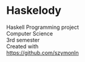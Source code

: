 # Haskelody
Haskell Programming project <br />
Computer Science <br />
3rd semester <br />
Created with <br />
https://github.com/szymonln

